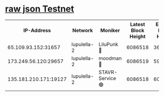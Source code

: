 [raw json Testnet](https://rpc-check.jaclalt.stavr.tech/jaclalt/rpc-jaclalt-result.json)
=

<table><tr><th>IP-Address</th><th>Network</th><th>Moniker</th><th>Latest Block Height</th><th>Earliest Block Height</th><th>Catching Up</th><th>Tx Index</th><th>Voting Power</th><th>Scan Time</th></tr><tr><td>65.109.93.152:31657</td><td>lupulella-2</td><td>LiluPunk 🔴</td><td>6086518</td><td>3688866</td><td>False</td><td>on</td><td>685133</td><td>2024-01-07T12:57:33.197365958UTC</td></tr><tr><td>173.249.56.120:29657</td><td>lupulella-2</td><td>moodman 🔴</td><td>6086519</td><td>5986519</td><td>False</td><td>off</td><td>769094</td><td>2024-01-07T12:57:39.792337906UTC</td></tr><tr><td>135.181.210.171:19127</td><td>lupulella-2</td><td>STAVR-Service 🟢</td><td>6086518</td><td>6084101</td><td>False</td><td>on</td><td>0</td><td>2024-01-07T12:57:32.818511020UTC</td></tr></table>
